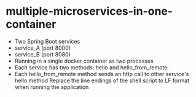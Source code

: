 # multiple-microservices-in-one-container
- Two Spring Boot services
- service_A (port 8000)
- service_B (port 8080)
- Running in a single docker container as two processes
- Each service has two methods: hello and hello_from_remote.
- Each hello_from_remote method sends an http call to other service's hello method
Replace the line endings of the shell script to LF format when running the application
